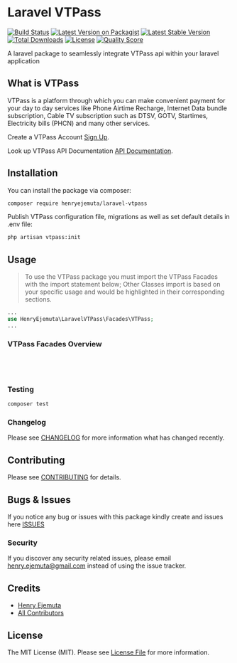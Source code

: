 # Laravel VTPass

[![Build Status](https://travis-ci.org/henryejemuta/laravel-vtpass.svg?branch=master)](https://travis-ci.org/henryejemuta/laravel-vtpass)
[![Latest Version on Packagist](https://img.shields.io/packagist/v/henryejemuta/laravel-vtpass.svg?style=flat-square)](https://packagist.org/packages/henryejemuta/laravel-vtpass)
[![Latest Stable Version](https://poser.pugx.org/henryejemuta/laravel-vtpass/v/stable)](https://packagist.org/packages/henryejemuta/laravel-vtpass)
[![Total Downloads](https://poser.pugx.org/henryejemuta/laravel-vtpass/downloads)](https://packagist.org/packages/henryejemuta/laravel-vtpass)
[![License](https://poser.pugx.org/henryejemuta/laravel-vtpass/license)](https://packagist.org/packages/henryejemuta/laravel-vtpass)
[![Quality Score](https://img.shields.io/scrutinizer/g/henryejemuta/laravel-vtpass.svg?style=flat-square)](https://scrutinizer-ci.com/g/henryejemuta/laravel-vtpass)

A laravel package to seamlessly integrate VTPass api within your laravel application

## What is VTPass
VTPass is a platform through which you can make convenient payment for your day to day services like Phone Airtime Recharge, Internet Data bundle subscription, Cable TV subscription such as DTSV, GOTV, Startimes, Electricity bills (PHCN) and many other services.

Create a VTPass Account [Sign Up](https://bit.ly/3kFIfns).

Look up VTPass API Documentation [API Documentation](https://www.vtpass.com/documentation/introduction/).

## Installation

You can install the package via composer:

```bash
composer require henryejemuta/laravel-vtpass
```

Publish VTPass configuration file, migrations as well as set default details in .env file:

```bash
php artisan vtpass:init
```


## Usage
> To use the VTPass package you must import the VTPass Facades with the import statement below; Other Classes import is based on your specific usage and would be highlighted in their corresponding sections.
>
``` php
...
use HenryEjemuta\LaravelVTPass\Facades\VTPass;
...

```

### VTPass Facades Overview
``` php


   


```

### Testing

``` bash
composer test
```

### Changelog

Please see [CHANGELOG](CHANGELOG.md) for more information what has changed recently.

## Contributing

Please see [CONTRIBUTING](CONTRIBUTING.md) for details.

## Bugs & Issues

If you notice any bug or issues with this package kindly create and issues here [ISSUES](https://github.com/henryejemuta/laravel-vtpass/issues)

### Security

If you discover any security related issues, please email henry.ejemuta@gmail.com instead of using the issue tracker.

## Credits

- [Henry Ejemuta](https://github.com/henryejemuta)
- [All Contributors](../../contributors)

## License

The MIT License (MIT). Please see [License File](LICENSE.md) for more information.
